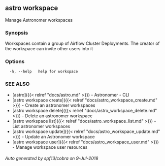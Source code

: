 ## astro workspace

Manage Astronomer workspaces

### Synopsis

Workspaces contain a group of Airflow Cluster Deployments. The creator of the workspace can invite other users into it

### Options

```
  -h, --help   help for workspace
```

### SEE ALSO

* [astro]({{< relref "docs/astro.md" >}})	 - Astronomer - CLI
* [astro workspace create]({{< relref "docs/astro_workspace_create.md" >}})	 - Create an astronomer workspaces
* [astro workspace delete]({{< relref "docs/astro_workspace_delete.md" >}})	 - Delete an astronomer workspace
* [astro workspace list]({{< relref "docs/astro_workspace_list.md" >}})	 - List astronomer workspaces
* [astro workspace update]({{< relref "docs/astro_workspace_update.md" >}})	 - Update an Astronomer workspace
* [astro workspace user]({{< relref "docs/astro_workspace_user.md" >}})	 - Manage workspace user resources

###### Auto generated by spf13/cobra on 9-Jul-2018
